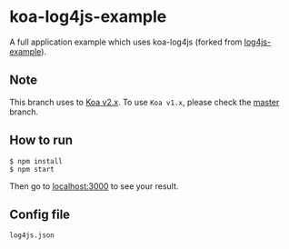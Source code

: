 # koa-log4js-example
A full application example which uses koa-log4js (forked from [log4js-example](https://github.com/nomiddlename/log4js-example)).

## Note
This branch uses to [Koa v2.x](https://github.com/koajs/koa/tree/v2.x).
To use `Koa v1.x`, please check the [master](https://github.com/dominhhai/koa-log4js-example/tree/master) branch.

## How to run
```
$ npm install
$ npm start
```

Then go to [localhost:3000](http://localhost:3000/) to see your result.

## Config file
`log4js.json`
